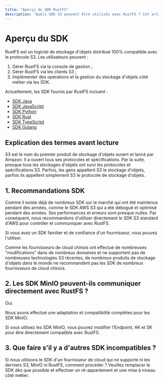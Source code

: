 ```yaml
---
title: "Aperçu du SDK RustFS"
description: "Quels SDK S3 peuvent être utilisés avec RustFS ? Cet article fournit une explication détaillée."
---
```


# Aperçu du SDK

RustFS est un logiciel de stockage d'objets distribué 100% compatible avec le protocole S3. Les utilisateurs peuvent :

1. Gérer RustFS via la console de gestion ;
2. Gérer RustFS via les clients S3 ;
3. Implémenter des opérations et la gestion du stockage d'objets côté métier via les SDK.

Actuellement, les SDK fournis par RustFS incluent :

- [SDK Java](./java.md)
- [SDK JavaScript](./javascript.md)
- [SDK Python](./python.md)
- [SDK Rust](./rust.md)
- [SDK TypeScript](./typescript.md)
- [SDK Golang](./go.md)

## Explication des termes avant lecture

S3 est le nom du premier produit de stockage d'objets ouvert et lancé par Amazon. Il a ouvert tous ses protocoles et spécifications. Par la suite, presque tous les stockages d'objets ont suivi les protocoles et spécifications S3. Parfois, les gens appellent S3 le stockage d'objets, parfois ils appellent simplement S3 le protocole de stockage d'objets.

## 1. Recommandations SDK

Comme il existe déjà de nombreux SDK sur le marché qui ont été maintenus pendant des années, comme le SDK AWS S3 qui a été débogué et optimisé pendant des années. Ses performances et erreurs sont presque nulles. Par conséquent, nous recommandons d'utiliser directement le SDK S3 standard d'AWS pour contrôler et communiquer avec RustFS.

Si vous avez un SDK familier et de confiance d'un fournisseur, vous pouvez l'utiliser.

Comme les fournisseurs de cloud chinois ont effectué de nombreuses "modifications" dans de nombreux domaines et ne supportent pas de nombreuses technologies S3 récentes, de nombreux produits de stockage d'objets dans le monde ne recommandent pas les SDK de nombreux fournisseurs de cloud chinois.

## 2. Les SDK MinIO peuvent-ils communiquer directement avec RustFS ?

Oui.

Nous avons effectué une adaptation et compatibilité complètes pour les SDK MinIO.

Si vous utilisez les SDK MinIO, vous pouvez modifier l'Endpoint, AK et SK pour être directement compatible avec RustFS.

## 3. Que faire s'il y a d'autres SDK incompatibles ?

Si nous utilisons le SDK d'un fournisseur de cloud qui ne supporte ni les derniers S3, MinIO ni RustFS, comment procéder ?
Veuillez remplacer le SDK dès que possible et effectuer un ré-appariement et une mise à niveau côté métier.
